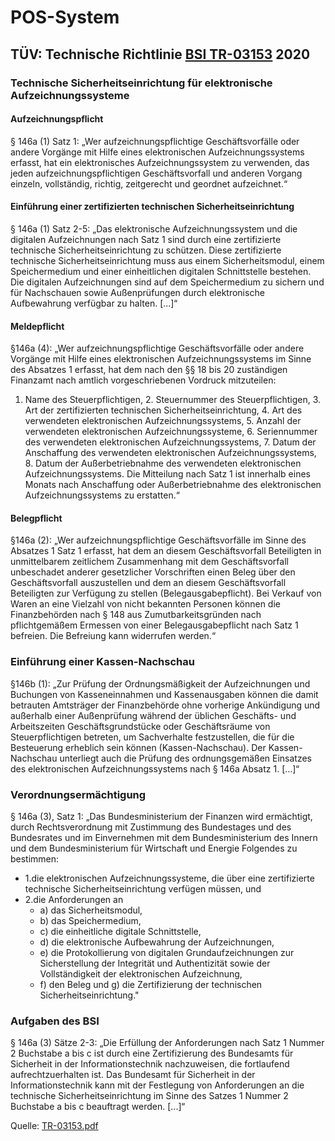 # POS-System

## TÜV: Technische Richtlinie [BSI TR-03153](TR-03153.pdf) 2020

### Technische Sicherheitseinrichtung für elektronische Aufzeichnungssysteme

#### Aufzeichnungspflicht
§ 146a (1) Satz 1: „Wer aufzeichnungspflichtige Geschäftsvorfälle oder andere Vorgänge mit Hilfe eines elektronischen Aufzeichnungssystems erfasst, hat ein elektronisches Aufzeichnungssystem zu verwenden, das jeden aufzeichnungspflichtigen Geschäftsvorfall und anderen Vorgang einzeln, vollständig, richtig, zeitgerecht und geordnet aufzeichnet.“
#### Einführung einer zertifizierten technischen Sicherheitseinrichtung
§ 146a (1) Satz 2-5: „Das elektronische Aufzeichnungssystem und die digitalen Aufzeichnungen nach Satz 1 sind durch eine zertifizierte technische Sicherheitseinrichtung zu schützen. Diese zertifizierte technische Sicherheitseinrichtung muss aus einem Sicherheitsmodul, einem Speichermedium und einer einheitlichen digitalen Schnittstelle bestehen. Die digitalen Aufzeichnungen sind auf dem Speichermedium zu sichern und für Nachschauen sowie Außenprüfungen durch elektronische Aufbewahrung verfügbar zu halten. [...]“
#### Meldepflicht
§146a (4): „Wer aufzeichnungspflichtige Geschäftsvorfälle oder andere Vorgänge mit Hilfe eines elektronischen Aufzeichnungssystems im Sinne des Absatzes 1 erfasst, hat dem nach den §§ 18 bis 20 zuständigen Finanzamt nach amtlich vorgeschriebenen Vordruck mitzuteilen:
1. Name des Steuerpflichtigen, 2. Steuernummer des Steuerpflichtigen, 3. Art der zertifizierten technischen Sicherheitseinrichtung, 4. Art des verwendeten elektronischen Aufzeichnungssystems, 5. Anzahl der verwendeten elektronischen Aufzeichnungssysteme, 6. Seriennummer des verwendeten elektronischen Aufzeichnungssystems, 7. Datum der Anschaffung des verwendeten elektronischen Aufzeichnungssystems, 8. Datum der Außerbetriebnahme des verwendeten elektronischen Aufzeichnungssystems.
Die Mitteilung nach Satz 1 ist innerhalb eines Monats nach Anschaffung oder Außerbetriebnahme des elektronischen Aufzeichnungssystems zu erstatten.“
#### Belegpflicht
§146a (2): „Wer aufzeichnungspflichtige Geschäftsvorfälle im Sinne des Absatzes 1 Satz 1 erfasst, hat dem an diesem Geschäftsvorfall Beteiligten in unmittelbarem zeitlichem Zusammenhang mit dem Geschäftsvorfall unbeschadet anderer gesetzlicher Vorschriften einen Beleg über den Geschäftsvorfall auszustellen und dem an diesem Geschäftsvorfall Beteiligten zur Verfügung zu stellen (Belegausgabepflicht). Bei Verkauf von Waren an eine Vielzahl von nicht bekannten Personen können die Finanzbehörden nach § 148 aus Zumutbarkeitsgründen nach pflichtgemäßem Ermessen von einer Belegausgabepflicht nach Satz 1 befreien. Die Befreiung kann widerrufen werden.“

### Einführung einer Kassen-Nachschau
§146b (1): „Zur Prüfung der Ordnungsmäßigkeit der Aufzeichnungen und Buchungen von Kasseneinnahmen und Kassenausgaben können die damit betrauten Amtsträger der Finanzbehörde ohne vorherige Ankündigung und außerhalb einer Außenprüfung während der üblichen Geschäfts- und Arbeitszeiten Geschäftsgrundstücke oder Geschäftsräume von Steuerpflichtigen betreten, um Sachverhalte festzustellen, die für die Besteuerung erheblich sein können (Kassen-Nachschau). Der Kassen-Nachschau unterliegt auch die Prüfung des ordnungsgemäßen Einsatzes des elektronischen Aufzeichnungssystems nach § 146a Absatz 1. [...]“

### Verordnungsermächtigung
§ 146a (3), Satz 1: „Das Bundesministerium der Finanzen wird ermächtigt, durch Rechtsverordnung mit Zustimmung des Bundestages und des Bundesrates und im Einvernehmen mit dem Bundesministerium des Innern und dem Bundesministerium für Wirtschaft und Energie Folgendes zu bestimmen:
  - 1.die elektronischen Aufzeichnungssysteme, die über eine zertifizierte technische Sicherheitseinrichtung verfügen müssen, und
  - 2.die Anforderungen an
    - a) das Sicherheitsmodul, 
    - b) das Speichermedium, 
    - c) die einheitliche digitale Schnittstelle,
    - d) die elektronische Aufbewahrung der Aufzeichnungen,
    - e) die Protokollierung von digitalen Grundaufzeichnungen zur Sicherstellung der Integrität und Authentizität sowie der Vollständigkeit der elektronischen Aufzeichnung,
    - f) den Beleg und g) die Zertifizierung der technischen Sicherheitseinrichtung."
    
### Aufgaben des BSI
§ 146a (3) Sätze 2-3: „Die Erfüllung der Anforderungen nach Satz 1 Nummer 2 Buchstabe a bis c ist durch eine Zertifizierung des Bundesamts für Sicherheit in der Informationstechnik nachzuweisen, die fortlaufend aufrechtzuerhalten ist. Das Bundesamt für Sicherheit in der Informationstechnik kann mit der Festlegung von Anforderungen an die technische Sicherheitseinrichtung im Sinne des Satzes 1 Nummer 2 Buchstabe a bis c beauftragt werden. [...]“

Quelle: [TR-03153.pdf](TR-03153.pdf)
